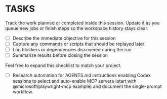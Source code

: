 # TASKS

Track the work planned or completed inside this session. Update it as you queue new jobs or finish steps so the workspace history stays clear.

- [ ] Describe the immediate objective for this session
- [ ] Capture any commands or scripts that should be replayed later
- [ ] Log blockers or dependencies discovered during the run
- [ ] Summarize results before closing the session

Feel free to expand this checklist to match your project.

- [ ] Research automation for AGENTS.md instructions enabling Codex sessions to select and auto-enable MCP servers (start with @microsoft/playwright-mcp example) and document the single-prompt workflow.
